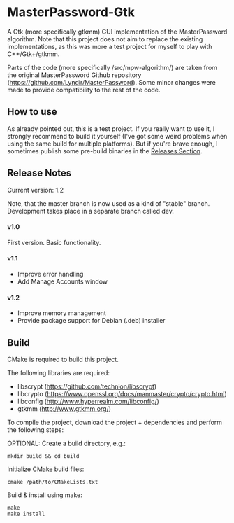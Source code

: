# MasterPassword-Gtk
A Gtk (more specifically gtkmm) GUI implementation of the MasterPassword algorithm. Note that this project does not aim to replace the existing implementations, as this was more a test project for myself to play with C++/Gtk+/gtkmm. 

Parts of the code (more specifically /src/mpw-algorithm/) are taken from the original MasterPassword Github repository (https://github.com/Lyndir/MasterPassword). Some minor changes were made to provide compatibility to the rest of the code.

## How to use

As already pointed out, this is a test project. If you really want to use it, I strongly recommend to build it yourself (I've got some weird problems when using the same build for multiple platforms). But if you're brave enough, I sometimes publish some pre-build binaries in the [Releases Section](https://github.com/0xdelta/MasterPassword-Gtk/releases).


## Release Notes

Current version: 1.2

Note, that the master branch is now used as a kind of "stable" branch. Development takes place in a separate branch called dev.

#### v1.0
First version. Basic functionality.

#### v1.1
* Improve error handling
* Add Manage Accounts window

#### v1.2
* Improve memory management
* Provide package support for Debian (.deb) installer

## Build
CMake is required to build this project.

The following libraries are required:
* libscrypt (https://github.com/technion/libscrypt)
* libcrypto (https://www.openssl.org/docs/manmaster/crypto/crypto.html)
* libconfig (http://www.hyperrealm.com/libconfig/)
* gtkmm (http://www.gtkmm.org/)

To compile the project, download the project + dependencies and perform the following steps:

OPTIONAL: Create a build directory, e.g.:

    mkdir build && cd build

Initialize CMake build files:

    cmake /path/to/CMakeLists.txt

Build & install using make:

    make
    make install
